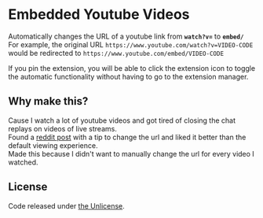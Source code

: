 
# Embedded Youtube Videos
Automatically changes the URL of a youtube link from **`watch?v=`** to **`embed/`**  
For example, the original URL `https://www.youtube.com/watch?v=VIDEO-CODE` would be redirected to `https://www.youtube.com/embed/VIDEO-CODE`

If you pin the extension, you will be able to click the extension icon to toggle the automatic functionality without having to go to the extension manager.

## Why make this?
Cause I watch a lot of youtube videos and got tired of closing the chat replays on videos of live streams.  
Found a [reddit post](https://reddit.com/r/youtube/comments/89ugd8/how_can_i_disable_the_chat_replay_when_watching_a/dzh7s7a/) with a tip to change the url and liked it better than the default viewing experience.  
Made this because I didn't want to manually change the url for every video I watched.

## License
Code released under [the Unlicense](https://unlicense.org/).

